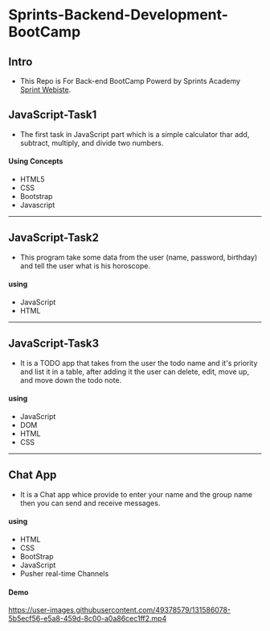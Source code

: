 # Sprints-Backend-Development-BootCamp

## Intro
- This Repo is For Back-end BootCamp Powerd by Sprints Academy <a href="https://programs.sprints.ai/" target="_blank">Sprint Webiste</a>.

## JavaScript-Task1
- The first task in JavaScript part which is a simple calculator thar add, subtract, multiply, and divide two numbers.
#### Using Concepts
- HTML5
- CSS
- Bootstrap
- Javascript
-------------------------------------------

## JavaScript-Task2
- This program take some data from the user (name, password, birthday) and tell the user what is his horoscope.

#### using 
- JavaScript
- HTML

---------------------------------------

## JavaScript-Task3
- It is a TODO app that takes from the user the todo name and it's priority and list it in a table, after adding it the user can delete, edit, move up, and move down the todo note.

#### using 
- JavaScript
- DOM
- HTML
- CSS
-------------------------------------------

## Chat App
- It is a Chat app whice provide to enter your name and the group name then you can send and receive messages.

#### using
- HTML
- CSS
- BootStrap
- JavaScript
- Pusher real-time Channels

#### Demo

https://user-images.githubusercontent.com/49378579/131586078-5b5ecf56-e5a8-459d-8c00-a0a86cec1ff2.mp4
